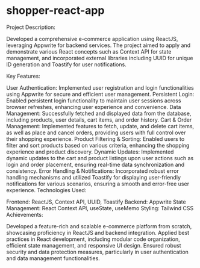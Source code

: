 # shopper-react-app

Project Description:

Developed a comprehensive e-commerce application using ReactJS, leveraging Appwrite for backend services. The project aimed to apply and demonstrate various React concepts such as Context API for state management, and incorporated external libraries including UUID for unique ID generation and Toastify for user notifications.

Key Features:

User Authentication: Implemented user registration and login functionalities using Appwrite for secure and efficient user management.
Persistent Login: Enabled persistent login functionality to maintain user sessions across browser refreshes, enhancing user experience and convenience.
Data Management: Successfully fetched and displayed data from the database, including products, user details, cart items, and order history.
Cart & Order Management: Implemented features to fetch, update, and delete cart items, as well as place and cancel orders, providing users with full control over their shopping experience.
Product Filtering & Sorting: Enabled users to filter and sort products based on various criteria, enhancing the shopping experience and product discovery.
Dynamic Updates: Implemented dynamic updates to the cart and product listings upon user actions such as login and order placement, ensuring real-time data synchronization and consistency.
Error Handling & Notifications: Incorporated robust error handling mechanisms and utilized Toastify for displaying user-friendly notifications for various scenarios, ensuring a smooth and error-free user experience.
Technologies Used:

Frontend: ReactJS, Context API, UUID, Toastify
Backend: Appwrite
State Management: React Context API, useState, useMemo
Styling: Tailwind CSS
Achievements:

Developed a feature-rich and scalable e-commerce platform from scratch, showcasing proficiency in ReactJS and backend integration.
Applied best practices in React development, including modular code organization, efficient state management, and responsive UI design.
Ensured robust security and data protection measures, particularly in user authentication and data management functionalities.
